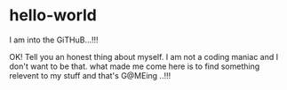 # hello-world
I am into the GiTHuB...!!!

OK! Tell you an honest thing about myself.
I am not a coding maniac and I don't want to be that. what made me come here is to find something relevent to my stuff and that's G@MEing ..!!!  
